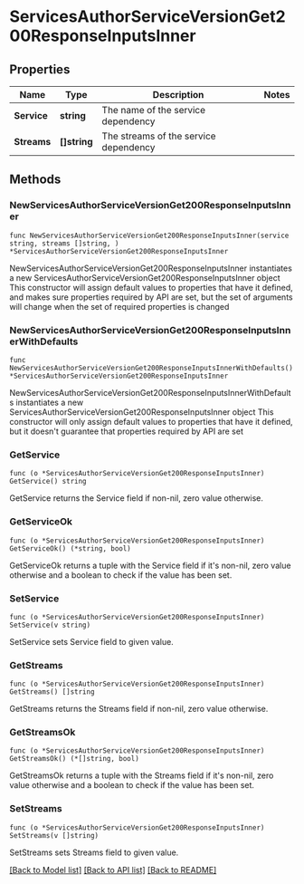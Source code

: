 # ServicesAuthorServiceVersionGet200ResponseInputsInner

## Properties

Name | Type | Description | Notes
------------ | ------------- | ------------- | -------------
**Service** | **string** | The name of the service dependency | 
**Streams** | **[]string** | The streams of the service dependency | 

## Methods

### NewServicesAuthorServiceVersionGet200ResponseInputsInner

`func NewServicesAuthorServiceVersionGet200ResponseInputsInner(service string, streams []string, ) *ServicesAuthorServiceVersionGet200ResponseInputsInner`

NewServicesAuthorServiceVersionGet200ResponseInputsInner instantiates a new ServicesAuthorServiceVersionGet200ResponseInputsInner object
This constructor will assign default values to properties that have it defined,
and makes sure properties required by API are set, but the set of arguments
will change when the set of required properties is changed

### NewServicesAuthorServiceVersionGet200ResponseInputsInnerWithDefaults

`func NewServicesAuthorServiceVersionGet200ResponseInputsInnerWithDefaults() *ServicesAuthorServiceVersionGet200ResponseInputsInner`

NewServicesAuthorServiceVersionGet200ResponseInputsInnerWithDefaults instantiates a new ServicesAuthorServiceVersionGet200ResponseInputsInner object
This constructor will only assign default values to properties that have it defined,
but it doesn't guarantee that properties required by API are set

### GetService

`func (o *ServicesAuthorServiceVersionGet200ResponseInputsInner) GetService() string`

GetService returns the Service field if non-nil, zero value otherwise.

### GetServiceOk

`func (o *ServicesAuthorServiceVersionGet200ResponseInputsInner) GetServiceOk() (*string, bool)`

GetServiceOk returns a tuple with the Service field if it's non-nil, zero value otherwise
and a boolean to check if the value has been set.

### SetService

`func (o *ServicesAuthorServiceVersionGet200ResponseInputsInner) SetService(v string)`

SetService sets Service field to given value.


### GetStreams

`func (o *ServicesAuthorServiceVersionGet200ResponseInputsInner) GetStreams() []string`

GetStreams returns the Streams field if non-nil, zero value otherwise.

### GetStreamsOk

`func (o *ServicesAuthorServiceVersionGet200ResponseInputsInner) GetStreamsOk() (*[]string, bool)`

GetStreamsOk returns a tuple with the Streams field if it's non-nil, zero value otherwise
and a boolean to check if the value has been set.

### SetStreams

`func (o *ServicesAuthorServiceVersionGet200ResponseInputsInner) SetStreams(v []string)`

SetStreams sets Streams field to given value.



[[Back to Model list]](../README.md#documentation-for-models) [[Back to API list]](../README.md#documentation-for-api-endpoints) [[Back to README]](../README.md)


